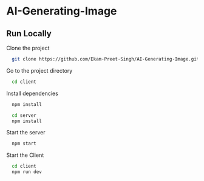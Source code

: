 # AI-Generating-Image

## Run Locally

Clone the project

```bash
  git clone https://github.com/Ekam-Preet-Singh/AI-Generating-Image.git
```

Go to the project directory

```bash
  cd client
```

Install dependencies

```bash
  npm install
```

```bash
  cd server
  npm install
```

Start the server

```bash
  npm start
```

Start the Client

```bash
  cd client
  npm run dev
```
